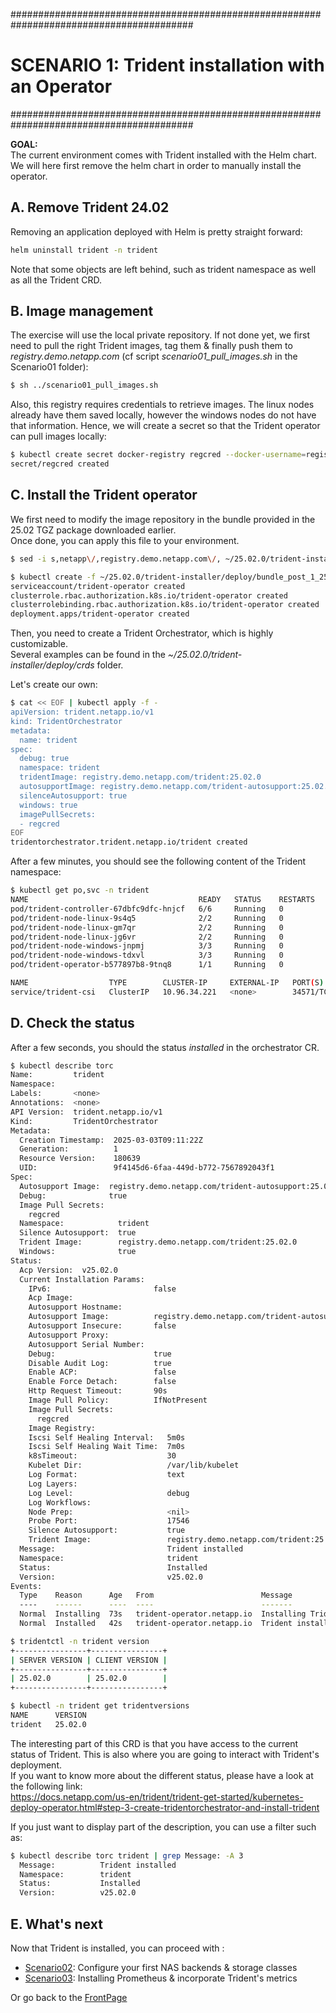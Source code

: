 #########################################################################################
# SCENARIO 1: Trident installation with an Operator
#########################################################################################

**GOAL:**  
The current environment comes with Trident installed with the Helm chart.  
We will here first remove the helm chart in order to manually install the operator.    

## A. Remove Trident 24.02

Removing an application deployed with Helm is pretty straight forward:  
```bash
helm uninstall trident -n trident
```
Note that some objects are left behind, such as trident namespace as well as all the Trident CRD.   

## B. Image management

The exercise will use the local private repository. If not done yet, we first need to pull the right Trident images, tag them & finally push them to _registry.demo.netapp.com_ (cf script *scenario01_pull_images.sh* in the Scenario01 folder):  
```bash
$ sh ../scenario01_pull_images.sh 
```

Also, this registry requires credentials to retrieve images. The linux nodes already have them saved locally, however the windows nodes do not have that information. Hence, we will create a secret so that the Trident operator can pull images locally:  
```bash
$ kubectl create secret docker-registry regcred --docker-username=registryuser --docker-password=Netapp1! -n trident --docker-server=registry.demo.netapp.com
secret/regcred created
```

## C. Install the Trident operator

We first need to modify the image repository in the bundle provided in the 25.02 TGZ package downloaded earlier.  
Once done, you can apply this file to your environment.  
```bash
$ sed -i s,netapp\/,registry.demo.netapp.com\/, ~/25.02.0/trident-installer/deploy/bundle_post_1_25.yaml

$ kubectl create -f ~/25.02.0/trident-installer/deploy/bundle_post_1_25.yaml
serviceaccount/trident-operator created
clusterrole.rbac.authorization.k8s.io/trident-operator created
clusterrolebinding.rbac.authorization.k8s.io/trident-operator created
deployment.apps/trident-operator created
```
Then, you need to create a Trident Orchestrator, which is highly customizable.  
Several examples can be found in the _~/25.02.0/trident-installer/deploy/crds_ folder.  

Let's create our own:
```bash
$ cat << EOF | kubectl apply -f -
apiVersion: trident.netapp.io/v1
kind: TridentOrchestrator
metadata:
  name: trident
spec:
  debug: true
  namespace: trident
  tridentImage: registry.demo.netapp.com/trident:25.02.0
  autosupportImage: registry.demo.netapp.com/trident-autosupport:25.02.0
  silenceAutosupport: true
  windows: true
  imagePullSecrets:
  - regcred
EOF
tridentorchestrator.trident.netapp.io/trident created
```

After a few minutes, you should see the following content of the Trident namespace:
```bash
$ kubectl get po,svc -n trident
NAME                                      READY   STATUS    RESTARTS   AGE
pod/trident-controller-67dbfc9dfc-hnjcf   6/6     Running   0          2m24s
pod/trident-node-linux-9s4q5              2/2     Running   0          2m22s
pod/trident-node-linux-gm7qr              2/2     Running   0          2m22s
pod/trident-node-linux-jg6vr              2/2     Running   0          2m22s
pod/trident-node-windows-jnpmj            3/3     Running   0          2m21s
pod/trident-node-windows-tdxvl            3/3     Running   0          2m21s
pod/trident-operator-b577897b8-9tnq8      1/1     Running   0          5m30s

NAME                  TYPE        CLUSTER-IP     EXTERNAL-IP   PORT(S)              AGE
service/trident-csi   ClusterIP   10.96.34.221   <none>        34571/TCP,9220/TCP   2m28s
```

## D. Check the status

After a few seconds, you should the status _installed_ in the orchestrator CR.  
```bash
$ kubectl describe torc
Name:         trident
Namespace:
Labels:       <none>
Annotations:  <none>
API Version:  trident.netapp.io/v1
Kind:         TridentOrchestrator
Metadata:
  Creation Timestamp:  2025-03-03T09:11:22Z
  Generation:          1
  Resource Version:    180639
  UID:                 9f4145d6-6faa-449d-b772-7567892043f1
Spec:
  Autosupport Image:  registry.demo.netapp.com/trident-autosupport:25.02.0
  Debug:              true
  Image Pull Secrets:
    regcred
  Namespace:            trident
  Silence Autosupport:  true
  Trident Image:        registry.demo.netapp.com/trident:25.02.0
  Windows:              true
Status:
  Acp Version:  v25.02.0
  Current Installation Params:
    IPv6:                       false
    Acp Image:
    Autosupport Hostname:
    Autosupport Image:          registry.demo.netapp.com/trident-autosupport:25.02.0
    Autosupport Insecure:       false
    Autosupport Proxy:
    Autosupport Serial Number:
    Debug:                      true
    Disable Audit Log:          true
    Enable ACP:                 false
    Enable Force Detach:        false
    Http Request Timeout:       90s
    Image Pull Policy:          IfNotPresent
    Image Pull Secrets:
      regcred
    Image Registry:
    Iscsi Self Healing Interval:   5m0s
    Iscsi Self Healing Wait Time:  7m0s
    k8sTimeout:                    30
    Kubelet Dir:                   /var/lib/kubelet
    Log Format:                    text
    Log Layers:
    Log Level:                     debug
    Log Workflows:
    Node Prep:                     <nil>
    Probe Port:                    17546
    Silence Autosupport:           true
    Trident Image:                 registry.demo.netapp.com/trident:25.02.0
  Message:                         Trident installed
  Namespace:                       trident
  Status:                          Installed
  Version:                         v25.02.0
Events:
  Type    Reason      Age   From                        Message
  ----    ------      ----  ----                        -------
  Normal  Installing  73s   trident-operator.netapp.io  Installing Trident
  Normal  Installed   42s   trident-operator.netapp.io  Trident installed

$ tridentctl -n trident version
+----------------+----------------+
| SERVER VERSION | CLIENT VERSION |
+----------------+----------------+
| 25.02.0        | 25.02.0        |
+----------------+----------------+

$ kubectl -n trident get tridentversions
NAME      VERSION
trident   25.02.0
```

The interesting part of this CRD is that you have access to the current status of Trident.
This is also where you are going to interact with Trident's deployment.  
If you want to know more about the different status, please have a look at the following link:  
https://docs.netapp.com/us-en/trident/trident-get-started/kubernetes-deploy-operator.html#step-3-create-tridentorchestrator-and-install-trident
  
If you just want to display part of the description, you can use a filter such as:

```bash
$ kubectl describe torc trident | grep Message: -A 3
  Message:          Trident installed
  Namespace:        trident
  Status:           Installed
  Version:          v25.02.0
```

## E. What's next

Now that Trident is installed, you can proceed with :  

- [Scenario02](../../Scenario02):  Configure your first NAS backends & storage classes  
- [Scenario03](../../Scenario03):  Installing Prometheus & incorporate Trident's metrics  

Or go back to the [FrontPage](https://github.com/YvosOnTheHub/LabNetApp)